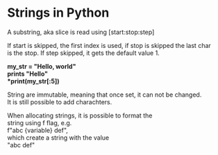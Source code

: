 # Strings in Python
A substring, aka slice is read using [start:stop:step]<br>

If start is skipped, the first index is used, if stop is skipped the last char<br>
is the stop. If step skipped, it gets the default value 1.<br>

**my_str = "Hello, world"<br>
__prints "Hello"__<br>
*print(my_str[:5])**<br>

String are immutable, meaning that once set, it can not be changed.<br>
It is still possible to add charachters.<br>

When allocating strings, it is possible to format the<br>
string using f flag, e.g.<br>
f"abc {variable} def",<br>
which create a string with the value<br>
"abc <variable content> def"<br>
